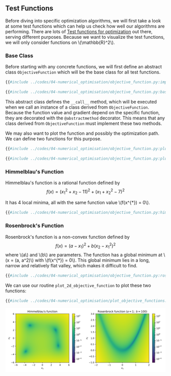 ## Test Functions

Before diving into specific optimization algorithms, we will first take a 
look at some test functions which can help us check how well our algorithms 
are performing. There are lots of 
[Test functions for optimization](https://en.wikipedia.org/wiki/Test_functions_for_optimization)
out there, serving different purposes. Because we want to visualize the test 
functions, we will only consider functions on \\(\mathbb{R}^2\\).

### Base Class
Before starting with any concrete functions, we will first define an 
abstract class `ObjectiveFunction` which will be the base class for all test 
functions.
```python
{{#include ../codes/04-numerical_optimisation/objective_function.py:imports}}
```
```python
{{#include ../codes/04-numerical_optimisation/objective_function.py:base_class}}
```
This abstract class defines the `__call__` method, which will be executed 
when we call an instance of a class derived from `ObjectiveFunction`. Because 
the function value and gradient depend on the specific function, they are 
decorated with the `@abstractmethod` decorator. This means that any class 
derived from `ObjectiveFunction` must implement these two methods.

We may also want to plot the function and possibly the optimization path. 
We can define two functions for this purpose.
```python
{{#include ../codes/04-numerical_optimisation/objective_function.py:plot_2d_objective_function}}
```
```python
{{#include ../codes/04-numerical_optimisation/objective_function.py:plot_2d_optimisation}}
```

### Himmelblau's Function
Himmelblau's function is a rational function defined by
$$
  f(x) = (x_1^2 + x_2 - 11)^2 + (x_1 + x_2^2 - 7)^2
$$

It has 4 local minima, all with the same function value 
\\(f(x^{\*}) = 0\\). 
```python
{{#include ../codes/04-numerical_optimisation/objective_function.py:himmelblau_function}}
```

### Rosenbrock's Function
Rosenbrock's function is a non-convex function defined by
$$
  f(x) = (a - x_1)^2 + b(x_2 - x_1^2)^2
$$
where \\(a\\) and \\(b\\) are parameters. The function has a global minimum 
at \\(x = (a, a^2)\\) with \\(f(x^{\*}) = 0\\). This global 
minimum lies in a long, narrow and relatively flat valley, which makes it 
difficult to find.
```python
{{#include ../codes/04-numerical_optimisation/objective_function.py:rosenbrock_function}}
```

We can use our routine `plot_2d_objective_function` to plot 
these two functions:
```python
{{#include ../codes/04-numerical_optimisation/plot_objective_functions.py:code}}
```
![](../assets/figures/04-numerical_optimisation/plot_objective_functions.svg)

